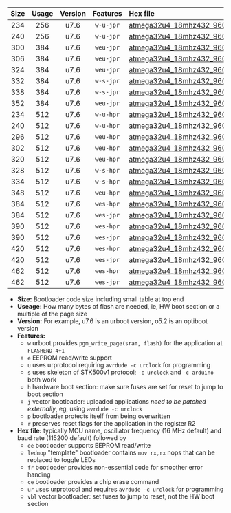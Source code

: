 |Size|Usage|Version|Features|Hex file|
|:-:|:-:|:-:|:-:|:--|
|234|256|u7.6|`w-u-jpr`|[atmega32u4_18mhz432_9600bps_ur_vbl.hex](https://raw.githubusercontent.com/stefanrueger/urboot/main//atmega32u4_18mhz432_9600bps_ur_vbl.hex)|
|240|256|u7.6|`w-u-jpr`|[atmega32u4_18mhz432_9600bps_lednop_ur_vbl.hex](https://raw.githubusercontent.com/stefanrueger/urboot/main//atmega32u4_18mhz432_9600bps_lednop_ur_vbl.hex)|
|300|384|u7.6|`weu-jpr`|[atmega32u4_18mhz432_9600bps_ee_ur_vbl.hex](https://raw.githubusercontent.com/stefanrueger/urboot/main//atmega32u4_18mhz432_9600bps_ee_ur_vbl.hex)|
|306|384|u7.6|`weu-jpr`|[atmega32u4_18mhz432_9600bps_ee_lednop_ur_vbl.hex](https://raw.githubusercontent.com/stefanrueger/urboot/main//atmega32u4_18mhz432_9600bps_ee_lednop_ur_vbl.hex)|
|324|384|u7.6|`weu-jpr`|[atmega32u4_18mhz432_9600bps_ee_lednop_fr_ur_vbl.hex](https://raw.githubusercontent.com/stefanrueger/urboot/main//atmega32u4_18mhz432_9600bps_ee_lednop_fr_ur_vbl.hex)|
|332|384|u7.6|`w-s-jpr`|[atmega32u4_18mhz432_9600bps_vbl.hex](https://raw.githubusercontent.com/stefanrueger/urboot/main//atmega32u4_18mhz432_9600bps_vbl.hex)|
|338|384|u7.6|`w-s-jpr`|[atmega32u4_18mhz432_9600bps_lednop_vbl.hex](https://raw.githubusercontent.com/stefanrueger/urboot/main//atmega32u4_18mhz432_9600bps_lednop_vbl.hex)|
|352|384|u7.6|`weu-jpr`|[atmega32u4_18mhz432_9600bps_ee_lednop_fr_ce_ur_vbl.hex](https://raw.githubusercontent.com/stefanrueger/urboot/main//atmega32u4_18mhz432_9600bps_ee_lednop_fr_ce_ur_vbl.hex)|
|234|512|u7.6|`w-u-hpr`|[atmega32u4_18mhz432_9600bps_ur.hex](https://raw.githubusercontent.com/stefanrueger/urboot/main//atmega32u4_18mhz432_9600bps_ur.hex)|
|240|512|u7.6|`w-u-hpr`|[atmega32u4_18mhz432_9600bps_lednop_ur.hex](https://raw.githubusercontent.com/stefanrueger/urboot/main//atmega32u4_18mhz432_9600bps_lednop_ur.hex)|
|296|512|u7.6|`weu-hpr`|[atmega32u4_18mhz432_9600bps_ee_ur.hex](https://raw.githubusercontent.com/stefanrueger/urboot/main//atmega32u4_18mhz432_9600bps_ee_ur.hex)|
|302|512|u7.6|`weu-hpr`|[atmega32u4_18mhz432_9600bps_ee_lednop_ur.hex](https://raw.githubusercontent.com/stefanrueger/urboot/main//atmega32u4_18mhz432_9600bps_ee_lednop_ur.hex)|
|320|512|u7.6|`weu-hpr`|[atmega32u4_18mhz432_9600bps_ee_lednop_fr_ur.hex](https://raw.githubusercontent.com/stefanrueger/urboot/main//atmega32u4_18mhz432_9600bps_ee_lednop_fr_ur.hex)|
|328|512|u7.6|`w-s-hpr`|[atmega32u4_18mhz432_9600bps.hex](https://raw.githubusercontent.com/stefanrueger/urboot/main//atmega32u4_18mhz432_9600bps.hex)|
|334|512|u7.6|`w-s-hpr`|[atmega32u4_18mhz432_9600bps_lednop.hex](https://raw.githubusercontent.com/stefanrueger/urboot/main//atmega32u4_18mhz432_9600bps_lednop.hex)|
|348|512|u7.6|`weu-hpr`|[atmega32u4_18mhz432_9600bps_ee_lednop_fr_ce_ur.hex](https://raw.githubusercontent.com/stefanrueger/urboot/main//atmega32u4_18mhz432_9600bps_ee_lednop_fr_ce_ur.hex)|
|384|512|u7.6|`wes-hpr`|[atmega32u4_18mhz432_9600bps_ee.hex](https://raw.githubusercontent.com/stefanrueger/urboot/main//atmega32u4_18mhz432_9600bps_ee.hex)|
|384|512|u7.6|`wes-jpr`|[atmega32u4_18mhz432_9600bps_ee_vbl.hex](https://raw.githubusercontent.com/stefanrueger/urboot/main//atmega32u4_18mhz432_9600bps_ee_vbl.hex)|
|390|512|u7.6|`wes-hpr`|[atmega32u4_18mhz432_9600bps_ee_lednop.hex](https://raw.githubusercontent.com/stefanrueger/urboot/main//atmega32u4_18mhz432_9600bps_ee_lednop.hex)|
|390|512|u7.6|`wes-jpr`|[atmega32u4_18mhz432_9600bps_ee_lednop_vbl.hex](https://raw.githubusercontent.com/stefanrueger/urboot/main//atmega32u4_18mhz432_9600bps_ee_lednop_vbl.hex)|
|420|512|u7.6|`wes-hpr`|[atmega32u4_18mhz432_9600bps_ee_lednop_fr.hex](https://raw.githubusercontent.com/stefanrueger/urboot/main//atmega32u4_18mhz432_9600bps_ee_lednop_fr.hex)|
|420|512|u7.6|`wes-jpr`|[atmega32u4_18mhz432_9600bps_ee_lednop_fr_vbl.hex](https://raw.githubusercontent.com/stefanrueger/urboot/main//atmega32u4_18mhz432_9600bps_ee_lednop_fr_vbl.hex)|
|462|512|u7.6|`wes-hpr`|[atmega32u4_18mhz432_9600bps_ee_lednop_fr_ce.hex](https://raw.githubusercontent.com/stefanrueger/urboot/main//atmega32u4_18mhz432_9600bps_ee_lednop_fr_ce.hex)|
|462|512|u7.6|`wes-jpr`|[atmega32u4_18mhz432_9600bps_ee_lednop_fr_ce_vbl.hex](https://raw.githubusercontent.com/stefanrueger/urboot/main//atmega32u4_18mhz432_9600bps_ee_lednop_fr_ce_vbl.hex)|

- **Size:** Bootloader code size including small table at top end
- **Useage:** How many bytes of flash are needed, ie, HW boot section or a multiple of the page size
- **Version:** For example, u7.6 is an urboot version, o5.2 is an optiboot version
- **Features:**
  + `w` urboot provides `pgm_write_page(sram, flash)` for the application at `FLASHEND-4+1`
  + `e` EEPROM read/write support
  + `u` uses urprotocol requiring `avrdude -c urclock` for programming
  + `s` uses skeleton of STK500v1 protocol; `-c urclock` and `-c arduino` both work
  + `h` hardware boot section: make sure fuses are set for reset to jump to boot section
  + `j` vector bootloader: uploaded applications *need to be patched externally*, eg, using `avrdude -c urclock`
  + `p` bootloader protects itself from being overwritten
  + `r` preserves reset flags for the application in the register R2
- **Hex file:** typically MCU name, oscillator frequency (16 MHz default) and baud rate (115200 default) followed by
  + `ee` bootloader supports EEPROM read/write
  + `lednop` "template" bootloader contains `mov rx,rx` nops that can be replaced to toggle LEDs
  + `fr` bootloader provides non-essential code for smoother error handing
  + `ce` bootloader provides a chip erase command
  + `ur` uses urprotocol and requires `avrdude -c urclock` for programming
  + `vbl` vector bootloader: set fuses to jump to reset, not the HW boot section
